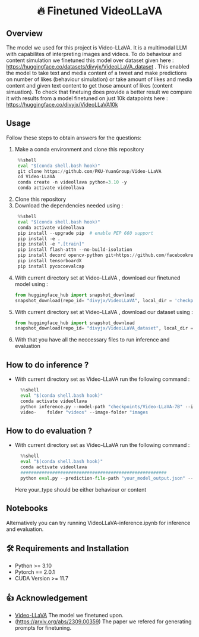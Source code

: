 
<div align= "center">
    <h1> 🔥 Finetuned VideoLLaVA</h1>
</div>

## Overview

The model we used for this project is Video-LLaVA. It is a multimodal LLM with capabilites of interpreting images and videos. To do behaviour and content simulation we finetuned this model over dataset given here : https://huggingface.co/datasets/divyjx/VideoLLaVA_dataset . This enabled the model to take text and media content of a tweet and make predictions on number of likes (behaviour simulation) or take amount of likes and media content and given text content to get those amount of likes (content simuation). To check that finetuing does provide a better result we compare it with results from a model finetuned on just 10k datapoints here : https://huggingface.co/divyjx/VideoLLaVA10k

## Usage

Follow these steps to obtain answers for the questions:

1. Make a conda environment and clone this repository
   ```python
    %%shell
    eval "$(conda shell.bash hook)"
    git clone https://github.com/PKU-YuanGroup/Video-LLaVA
    cd Video-LLaVA
    conda create -n videollava python=3.10 -y
    conda activate videollava
   
2. Clone this repository
3. Download the dependencies needed using :
   ```python
    %%shell
    eval "$(conda shell.bash hook)"
    conda activate videollava
    pip install --upgrade pip  # enable PEP 660 support
    pip install -e .
    pip install -e ".[train]"
    pip install flash-attn --no-build-isolation
    pip install decord opencv-python git+https://github.com/facebookresearch/pytorchvideo.git@28fe037d212663c6a24f373b94cc5d478c8c1a1d
    pip install tensorboardX
    pip install pycocoevalcap
   ```
4. With current directory set at Video-LLaVA , download our finetuned model using :
   ```python
   from huggingface_hub import snapshot_download
   snapshot_download(repo_id= "divyjx/VideoLLaVA", local_dir = 'checkpoints/Video-LLaVA-7B', local_dir_use_symlinks=True)
   ```
5. With current directory set at Video-LLaVA , download our dataset using :
   ```python
   from huggingface_hub import snapshot_download
   snapshot_download(repo_id= "divyjx/VideoLLaVA_dataset", local_dir = 'tuning_data', local_dir_use_symlinks=True, repo_type = 'dataset')
   ```
6. With that you have all the neccessary files to run inference and evaluation


## How to do inference ?

- With current directory set as Video-LLaVA run the following command :
  ```python
    %%shell
    eval "$(conda shell.bash hook)"
    conda activate videollava
    python inference.py --model-path "checkpoints/Video-LLaVA-7B" --instruct-path "tuning_data/your_data.json" --output-file-path "your_model_output.json" --    
    video-    folder "videos" --image-folder "images
  ```

## How to do evaluation ?

- With current directory set as Video-LLaVA run the following command :
  ```python
    %%shell
    eval "$(conda shell.bash hook)"
    conda activate videollava
    #######################################################
    python eval.py --prediction-file-path "your_model_output.json" --input-file-path "tuning_data/your_data.json" --type-of-data "your_type"
  ```
  Here your_type should be either behaviour or content

## Notebooks

Alternatively you can try running VideoLLaVA-inference.ipynb for inference and evaluation.


## 🛠️ Requirements and Installation
* Python >= 3.10
* Pytorch == 2.0.1
* CUDA Version >= 11.7

## 👍 Acknowledgement
* [Video-LLaVA](https://github.com/PKU-YuanGroup/Video-LLaVA) The model we finetuned upon.
* (https://arxiv.org/abs/2309.00359) The paper we refered for generating prompts for finetuning.



